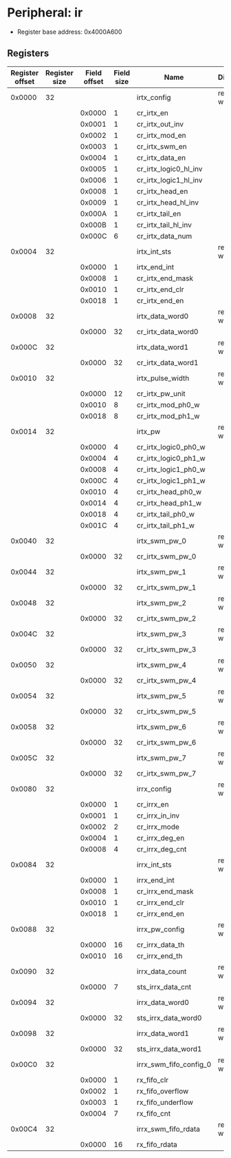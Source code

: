 # Peripheral: ir

- Register base address: 0x4000A600

## Registers

| Register offset | Register size | Field offset | Field size | Name                   | Direction  | Description             |
| --------------- | ------------- | ------------ | ---------- | ---------------------- | ---------- | ----------------------- |
| 0x0000          | 32            |              |            | irtx_config            | read-write | irtx_config.            |
|                 |               | 0x0000       | 1          | cr_irtx_en             |            |
|                 |               | 0x0001       | 1          | cr_irtx_out_inv        |            |
|                 |               | 0x0002       | 1          | cr_irtx_mod_en         |            |
|                 |               | 0x0003       | 1          | cr_irtx_swm_en         |            |
|                 |               | 0x0004       | 1          | cr_irtx_data_en        |            |
|                 |               | 0x0005       | 1          | cr_irtx_logic0_hl_inv  |            |
|                 |               | 0x0006       | 1          | cr_irtx_logic1_hl_inv  |            |
|                 |               | 0x0008       | 1          | cr_irtx_head_en        |            |
|                 |               | 0x0009       | 1          | cr_irtx_head_hl_inv    |            |
|                 |               | 0x000A       | 1          | cr_irtx_tail_en        |            |
|                 |               | 0x000B       | 1          | cr_irtx_tail_hl_inv    |            |
|                 |               | 0x000C       | 6          | cr_irtx_data_num       |            |
| 0x0004          | 32            |              |            | irtx_int_sts           | read-write | irtx_int_sts.           |
|                 |               | 0x0000       | 1          | irtx_end_int           |            |
|                 |               | 0x0008       | 1          | cr_irtx_end_mask       |            |
|                 |               | 0x0010       | 1          | cr_irtx_end_clr        |            |
|                 |               | 0x0018       | 1          | cr_irtx_end_en         |            |
| 0x0008          | 32            |              |            | irtx_data_word0        | read-write | irtx_data_word0.        |
|                 |               | 0x0000       | 32         | cr_irtx_data_word0     |            |
| 0x000C          | 32            |              |            | irtx_data_word1        | read-write | irtx_data_word1.        |
|                 |               | 0x0000       | 32         | cr_irtx_data_word1     |            |
| 0x0010          | 32            |              |            | irtx_pulse_width       | read-write | irtx_pulse_width.       |
|                 |               | 0x0000       | 12         | cr_irtx_pw_unit        |            |
|                 |               | 0x0010       | 8          | cr_irtx_mod_ph0_w      |            |
|                 |               | 0x0018       | 8          | cr_irtx_mod_ph1_w      |            |
| 0x0014          | 32            |              |            | irtx_pw                | read-write | irtx_pw.                |
|                 |               | 0x0000       | 4          | cr_irtx_logic0_ph0_w   |            |
|                 |               | 0x0004       | 4          | cr_irtx_logic0_ph1_w   |            |
|                 |               | 0x0008       | 4          | cr_irtx_logic1_ph0_w   |            |
|                 |               | 0x000C       | 4          | cr_irtx_logic1_ph1_w   |            |
|                 |               | 0x0010       | 4          | cr_irtx_head_ph0_w     |            |
|                 |               | 0x0014       | 4          | cr_irtx_head_ph1_w     |            |
|                 |               | 0x0018       | 4          | cr_irtx_tail_ph0_w     |            |
|                 |               | 0x001C       | 4          | cr_irtx_tail_ph1_w     |            |
| 0x0040          | 32            |              |            | irtx_swm_pw_0          | read-write | irtx_swm_pw_0.          |
|                 |               | 0x0000       | 32         | cr_irtx_swm_pw_0       |            |
| 0x0044          | 32            |              |            | irtx_swm_pw_1          | read-write | irtx_swm_pw_1.          |
|                 |               | 0x0000       | 32         | cr_irtx_swm_pw_1       |            |
| 0x0048          | 32            |              |            | irtx_swm_pw_2          | read-write | irtx_swm_pw_2.          |
|                 |               | 0x0000       | 32         | cr_irtx_swm_pw_2       |            |
| 0x004C          | 32            |              |            | irtx_swm_pw_3          | read-write | irtx_swm_pw_3.          |
|                 |               | 0x0000       | 32         | cr_irtx_swm_pw_3       |            |
| 0x0050          | 32            |              |            | irtx_swm_pw_4          | read-write | irtx_swm_pw_4.          |
|                 |               | 0x0000       | 32         | cr_irtx_swm_pw_4       |            |
| 0x0054          | 32            |              |            | irtx_swm_pw_5          | read-write | irtx_swm_pw_5.          |
|                 |               | 0x0000       | 32         | cr_irtx_swm_pw_5       |            |
| 0x0058          | 32            |              |            | irtx_swm_pw_6          | read-write | irtx_swm_pw_6.          |
|                 |               | 0x0000       | 32         | cr_irtx_swm_pw_6       |            |
| 0x005C          | 32            |              |            | irtx_swm_pw_7          | read-write | irtx_swm_pw_7.          |
|                 |               | 0x0000       | 32         | cr_irtx_swm_pw_7       |            |
| 0x0080          | 32            |              |            | irrx_config            | read-write | irrx_config.            |
|                 |               | 0x0000       | 1          | cr_irrx_en             |            |
|                 |               | 0x0001       | 1          | cr_irrx_in_inv         |            |
|                 |               | 0x0002       | 2          | cr_irrx_mode           |            |
|                 |               | 0x0004       | 1          | cr_irrx_deg_en         |            |
|                 |               | 0x0008       | 4          | cr_irrx_deg_cnt        |            |
| 0x0084          | 32            |              |            | irrx_int_sts           | read-write | irrx_int_sts.           |
|                 |               | 0x0000       | 1          | irrx_end_int           |            |
|                 |               | 0x0008       | 1          | cr_irrx_end_mask       |            |
|                 |               | 0x0010       | 1          | cr_irrx_end_clr        |            |
|                 |               | 0x0018       | 1          | cr_irrx_end_en         |            |
| 0x0088          | 32            |              |            | irrx_pw_config         | read-write | irrx_pw_config.         |
|                 |               | 0x0000       | 16         | cr_irrx_data_th        |            |
|                 |               | 0x0010       | 16         | cr_irrx_end_th         |            |
| 0x0090          | 32            |              |            | irrx_data_count        | read-write | irrx_data_count.        |
|                 |               | 0x0000       | 7          | sts_irrx_data_cnt      |            |
| 0x0094          | 32            |              |            | irrx_data_word0        | read-write | irrx_data_word0.        |
|                 |               | 0x0000       | 32         | sts_irrx_data_word0    |            |
| 0x0098          | 32            |              |            | irrx_data_word1        | read-write | irrx_data_word1.        |
|                 |               | 0x0000       | 32         | sts_irrx_data_word1    |            |
| 0x00C0          | 32            |              |            | irrx_swm_fifo_config_0 | read-write | irrx_swm_fifo_config_0. |
|                 |               | 0x0000       | 1          | rx_fifo_clr            |            |
|                 |               | 0x0002       | 1          | rx_fifo_overflow       |            |
|                 |               | 0x0003       | 1          | rx_fifo_underflow      |            |
|                 |               | 0x0004       | 7          | rx_fifo_cnt            |            |
| 0x00C4          | 32            |              |            | irrx_swm_fifo_rdata    | read-write | irrx_swm_fifo_rdata.    |
|                 |               | 0x0000       | 16         | rx_fifo_rdata          |            |
